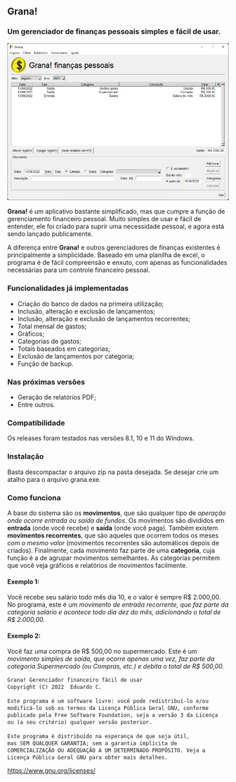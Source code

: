 ## **Grana!** 
### Um gerenciador de finanças pessoais simples e fácil de usar.

![](grana.png)

**Grana!** é um aplicativo bastante simplificado, mas que cumpre a função de gerenciamento financeiro pessoal. Muito simples de usar e fácil de entender, ele foi criado para suprir uma necessidade pessoal, e agora está sendo lançado publicamente.

A diferença entre **Grana!** e outros gerenciadores de finanças existentes é principalmente a simplicidade. Baseado em uma planilha de excel, o programa é de fácil compreensão e enxuto, com apenas as funcionalidades necessárias para um controle financeiro pessoal.


### Funcionalidades já implementadas
- Criação do banco de dados na primeira utilização;
- Inclusão, alteração e exclusão de lançamentos;
- Inclusão, alteração e exclusão de lançamentos recorrentes;
- Total mensal de gastos;
- Gráficos;
- Categorias de gastos;
- Totais baseados em categorias;
- Exclusão de lançamentos por categoria;
- Função de backup.

### Nas próximas versões

- Geração de relatórios PDF;
- Entre outros.

### Compatibilidade
Os releases foram testados nas versões 8.1, 10 e 11 do Windows.

### Instalação
Basta descompactar o arquivo zip na pasta desejada.
Se desejar crie um atalho para o arquivo grana.exe.

### Como funciona
A base do sistema são os **movimentos**, que são qualquer tipo de _operação
onde ocorre entrada ou saída de fundos_. Os movimentos são divididos em **entrada** (onde você recebe)
e **saída** (onde você paga). Também existem **movimentos recorrentes**, que são aqueles que ocorrem todos os meses
_com o mesmo valor_ (movimentos recorrentes são automáticos depois de criados).
Finalmente, cada movimento faz parte de uma **categoria**, cuja função é a de agrupar movimentos semelhantes.
As categorias permitem que você veja gráficos e relatórios de movimentos facilmente.

#### Exemplo 1:
Você recebe seu salário todo mês dia 10, e o valor é sempre R$ 2.000,00. No programa, este é um 
_movimento de entrada recorrente, que faz parte da categoria salário
e acontece todo dia dez do mês, adicionando o total de R$ 2.000,00._
#### Exemplo 2:
Você faz uma compra de R$ 500,00 no supermercado. Este é um _movimento simples de saída, que ocorre apenas uma vez, faz
parte da categoria Supermercado (ou Compras, etc.) e debita o total de R$ 500,00._


````
Grana! Gerenciador financeiro fácil de usar
Copyright (C) 2022  Eduardo C.

Este programa é um software livre: você pode redistribuí-lo e/ou
modificá-lo sob os termos da Licença Pública Geral GNU, conforme
publicado pela Free Software Foundation, seja a versão 3 da Licença
ou (a seu critério) qualquer versão posterior.

Este programa é distribuído na esperança de que seja útil,
mas SEM QUALQUER GARANTIA; sem a garantia implícita de
COMERCIALIZAÇÃO OU ADEQUAÇÃO A UM DETERMINADO PROPÓSITO. Veja a
Licença Pública Geral GNU para obter mais detalhes.
`````

<https://www.gnu.org/licenses/>